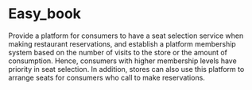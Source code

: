 # Easy_book
Provide a platform for consumers to have a seat selection service when making restaurant reservations, and establish a platform membership system based on the number of visits to the store or the amount of consumption. Hence, consumers with higher membership levels have priority in seat selection. In addition, stores can also use this platform to arrange seats for consumers who call to make reservations.